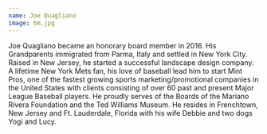 ```yaml
---
name: Joe Quagliano
image: 6m.jpg
---
```


Joe Quagliano became an honorary board member in 2016. His Grandparents immigrated from Parma, Italy and settled in New York City. Raised in New Jersey, he started a successful landscape design company. A lifetime New York Mets fan, his love of baseball lead him to start Mint Pros, one of the fastest growing sports marketing/promotional companies in the United States with clients consisting of over 60 past and present Major League Baseball players. He proudly serves of the Boards of the Mariano Rivera Foundation and the Ted Williams Museum. He resides in Frenchtown, New Jersey and Ft. Lauderdale, Florida with his wife Debbie and two dogs Yogi and Lucy.